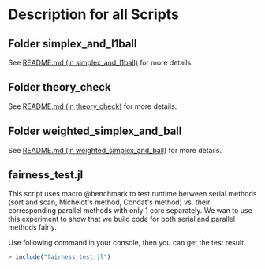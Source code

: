 # Description for all Scripts

## Folder simplex_and_l1ball

See [README.md (in simplex_and_l1ball)](src/simplex_and_l1ball) for more details.

## Folder theory_check

See [README.md (in theory_check)](src/theory_check) for more details.

## Folder weighted_simplex_and_ball

See [README.md (in weighted_simplex_and_ball)](src/weighted_simplex_and_ball) for more details.

## fairness_test.jl

This script uses macro @benchmark to test runtime between serial methods (sort and scan, Michelot's method, Condat's method) vs. their corresponding parallel methods with only 1 core separately. We wan to use this experiment
to show that we build code for both serial and parallel methods fairly.

Use following command in your console, then you can get the test result.

```julia
> include("fairness_test.jl")
```
